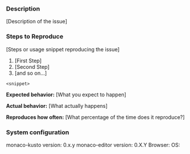 <!-- Do you have a question? Please ask it on https://stackoverflow.com/questions/tagged/azure-data-explorer -->

### Description

[Description of the issue]

### Steps to Reproduce

[Steps or usage snippet reproducing the issue]

1.  [First Step]
2.  [Second Step]
3.  [and so on...]

```
<snippet>
```

**Expected behavior:** [What you expect to happen]

**Actual behavior:** [What actually happens]

**Reproduces how often:** [What percentage of the time does it reproduce?]

### System configuration

monaco-kusto version: 0.x.y
monaco-editor version: 0.X.Y
Browser:
OS:
